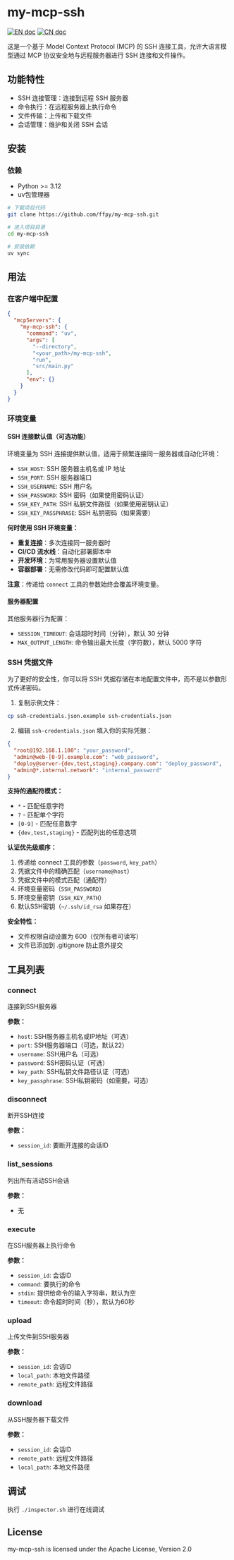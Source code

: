 # my-mcp-ssh
[![EN doc](https://img.shields.io/badge/document-English-blue.svg)](README.md)
[![CN doc](https://img.shields.io/badge/文档-中文版-blue.svg)](README_zh_CN.md)

这是一个基于 Model Context Protocol (MCP) 的 SSH 连接工具，允许大语言模型通过 MCP 协议安全地与远程服务器进行 SSH 连接和文件操作。

## 功能特性

- SSH 连接管理：连接到远程 SSH 服务器
- 命令执行：在远程服务器上执行命令
- 文件传输：上传和下载文件
- 会话管理：维护和关闭 SSH 会话

## 安装
### 依赖
- Python >= 3.12
- uv包管理器

```bash
# 下载项目代码
git clone https://github.com/ffpy/my-mcp-ssh.git

# 进入项目目录
cd my-mcp-ssh

# 安装依赖
uv sync
```

## 用法
### 在客户端中配置
```json
{
  "mcpServers": {
    "my-mcp-ssh": {
      "command": "uv",
      "args": [
        "--directory",
        "<your_path>/my-mcp-ssh",
        "run",
        "src/main.py"
      ],
      "env": {}
    }
  }
}
```

### 环境变量

#### SSH 连接默认值（可选功能）

环境变量为 SSH 连接提供默认值，适用于频繁连接同一服务器或自动化环境：

- `SSH_HOST`: SSH 服务器主机名或 IP 地址
- `SSH_PORT`: SSH 服务器端口
- `SSH_USERNAME`: SSH 用户名
- `SSH_PASSWORD`: SSH 密码（如果使用密码认证）
- `SSH_KEY_PATH`: SSH 私钥文件路径（如果使用密钥认证）
- `SSH_KEY_PASSPHRASE`: SSH 私钥密码（如果需要）

**何时使用 SSH 环境变量：**
- **重复连接**：多次连接同一服务器时
- **CI/CD 流水线**：自动化部署脚本中
- **开发环境**：为常用服务器设置默认值
- **容器部署**：无需修改代码即可配置默认值

**注意**：传递给 `connect` 工具的参数始终会覆盖环境变量。

#### 服务器配置

其他服务器行为配置：

- `SESSION_TIMEOUT`: 会话超时时间（分钟），默认 30 分钟
- `MAX_OUTPUT_LENGTH`: 命令输出最大长度（字符数），默认 5000 字符

### SSH 凭据文件

为了更好的安全性，你可以将 SSH 凭据存储在本地配置文件中，而不是以参数形式传递密码。

1. 复制示例文件：
```bash
cp ssh-credentials.json.example ssh-credentials.json
```

2. 编辑 `ssh-credentials.json` 填入你的实际凭据：
```json
{
  "root@192.168.1.100": "your_password",
  "admin@web-[0-9].example.com": "web_password",
  "deploy@server-{dev,test,staging}.company.com": "deploy_password",
  "admin@*.internal.network": "internal_password"
}
```

**支持的通配符模式：**
- `*` - 匹配任意字符
- `?` - 匹配单个字符
- `[0-9]` - 匹配任意数字
- `{dev,test,staging}` - 匹配列出的任意选项

**认证优先级顺序：**
1. 传递给 connect 工具的参数（`password`, `key_path`）
2. 凭据文件中的精确匹配（`username@host`）
3. 凭据文件中的模式匹配（通配符）
4. 环境变量密码（`SSH_PASSWORD`）
5. 环境变量密钥（`SSH_KEY_PATH`）
6. 默认SSH密钥（`~/.ssh/id_rsa` 如果存在）

**安全特性：**
- 文件权限自动设置为 600（仅所有者可读写）
- 文件已添加到 .gitignore 防止意外提交

## 工具列表

### connect

连接到SSH服务器

**参数：**
- `host`: SSH服务器主机名或IP地址（可选）
- `port`: SSH服务器端口（可选，默认22）
- `username`: SSH用户名（可选）
- `password`: SSH密码认证（可选）
- `key_path`: SSH私钥文件路径认证（可选）
- `key_passphrase`: SSH私钥密码（如需要，可选）

### disconnect

断开SSH连接

**参数：**
- `session_id`: 要断开连接的会话ID

### list_sessions

列出所有活动SSH会话

**参数：**
- 无

### execute

在SSH服务器上执行命令

**参数：**
- `session_id`: 会话ID
- `command`: 要执行的命令
- `stdin`: 提供给命令的输入字符串，默认为空
- `timeout`: 命令超时时间（秒），默认为60秒

### upload

上传文件到SSH服务器

**参数：**
- `session_id`: 会话ID
- `local_path`: 本地文件路径
- `remote_path`: 远程文件路径

### download

从SSH服务器下载文件

**参数：**
- `session_id`: 会话ID
- `remote_path`: 远程文件路径
- `local_path`: 本地文件路径

## 调试
执行 `./inspector.sh` 进行在线调试

## License
my-mcp-ssh is licensed under the Apache License, Version 2.0